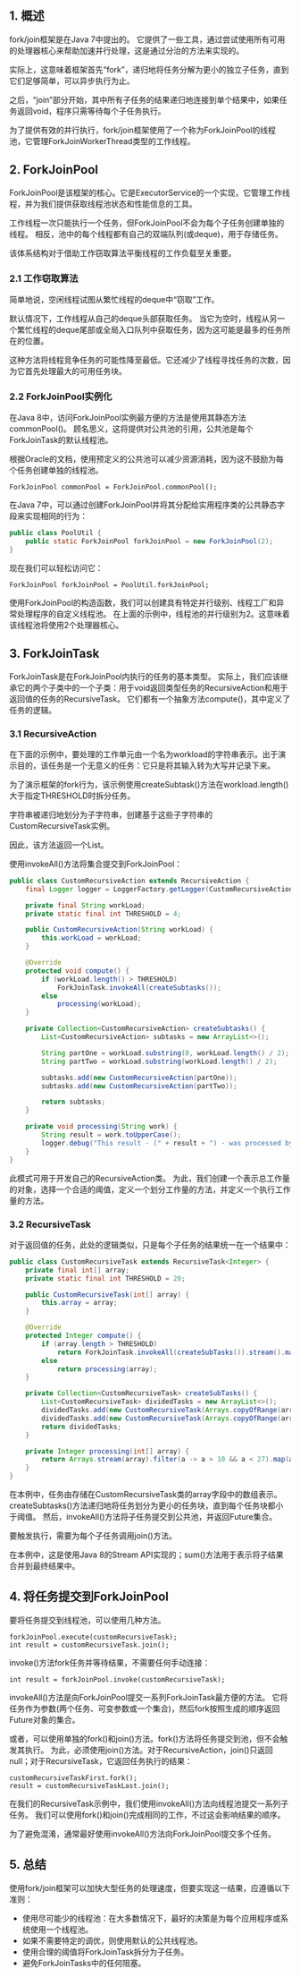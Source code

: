 ## 1. 概述

fork/join框架是在Java 7中提出的。
它提供了一些工具，通过尝试使用所有可用的处理器核心来帮助加速并行处理，这是通过分治的方法来实现的。

实际上，这意味着框架首先“fork”，递归地将任务分解为更小的独立子任务，直到它们足够简单，可以异步执行为止。

之后，“join”部分开始，其中所有子任务的结果递归地连接到单个结果中，如果任务返回void，程序只需等待每个子任务执行。

为了提供有效的并行执行，fork/join框架使用了一个称为ForkJoinPool的线程池，它管理ForkJoinWorkerThread类型的工作线程。

## 2. ForkJoinPool

ForkJoinPool是该框架的核心。它是ExecutorService的一个实现，它管理工作线程，并为我们提供获取线程池状态和性能信息的工具。

工作线程一次只能执行一个任务，但ForkJoinPool不会为每个子任务创建单独的线程。
相反，池中的每个线程都有自己的双端队列(或deque)，用于存储任务。

该体系结构对于借助工作窃取算法平衡线程的工作负载至关重要。

### 2.1 工作窃取算法

简单地说，空闲线程试图从繁忙线程的deque中“窃取”工作。

默认情况下，工作线程从自己的deque头部获取任务。
当它为空时，线程从另一个繁忙线程的deque尾部或全局入口队列中获取任务，因为这可能是最多的任务所在的位置。

这种方法将线程竞争任务的可能性降至最低。它还减少了线程寻找任务的次数，因为它首先处理最大的可用任务块。

### 2.2 ForkJoinPool实例化

在Java 8中，访问ForkJoinPool实例最方便的方法是使用其静态方法commonPool()。
顾名思义，这将提供对公共池的引用，公共池是每个ForkJoinTask的默认线程池。

根据Oracle的文档，使用预定义的公共池可以减少资源消耗，因为这不鼓励为每个任务创建单独的线程池。

```text
ForkJoinPool commonPool = ForkJoinPool.commonPool();
```

在Java 7中，可以通过创建ForkJoinPool并将其分配给实用程序类的公共静态字段来实现相同的行为：

```java
public class PoolUtil {
    public static ForkJoinPool forkJoinPool = new ForkJoinPool(2);
}
```

现在我们可以轻松访问它：

```text
ForkJoinPool forkJoinPool = PoolUtil.forkJoinPool;
```

使用ForkJoinPool的构造函数，我们可以创建具有特定并行级别、线程工厂和异常处理程序的自定义线程池。
在上面的示例中，线程池的并行级别为2。这意味着该线程池将使用2个处理器核心。

## 3. ForkJoinTask<V>

ForkJoinTask是在ForkJoinPool内执行的任务的基本类型。
实际上，我们应该继承它的两个子类中的一个子类：用于void返回类型任务的RecursiveAction和用于返回值的任务的RecursiveTask。
它们都有一个抽象方法compute()，其中定义了任务的逻辑。

### 3.1 RecursiveAction

在下面的示例中，要处理的工作单元由一个名为workload的字符串表示。出于演示目的，该任务是一个无意义的任务：它只是将其输入转为大写并记录下来。

为了演示框架的fork行为，该示例使用createSubtask()方法在workload.length()大于指定THRESHOLD时拆分任务。

字符串被递归地划分为子字符串，创建基于这些子字符串的CustomRecursiveTask实例。

因此，该方法返回一个List<CustomRecursiveAction>。

使用invokeAll()方法将集合提交到ForkJoinPool：

```java
public class CustomRecursiveAction extends RecursiveAction {
    final Logger logger = LoggerFactory.getLogger(CustomRecursiveAction.class);

    private final String workLoad;
    private static final int THRESHOLD = 4;

    public CustomRecursiveAction(String workLoad) {
        this.workLoad = workLoad;
    }

    @Override
    protected void compute() {
        if (workLoad.length() > THRESHOLD)
            ForkJoinTask.invokeAll(createSubtasks());
        else
            processing(workLoad);
    }

    private Collection<CustomRecursiveAction> createSubtasks() {
        List<CustomRecursiveAction> subtasks = new ArrayList<>();

        String partOne = workLoad.substring(0, workLoad.length() / 2);
        String partTwo = workLoad.substring(workLoad.length() / 2);

        subtasks.add(new CustomRecursiveAction(partOne));
        subtasks.add(new CustomRecursiveAction(partTwo));

        return subtasks;
    }

    private void processing(String work) {
        String result = work.toUpperCase();
        logger.debug("This result - (" + result + ") - was processed by " + Thread.currentThread().getName());
    }
}
```

此模式可用于开发自己的RecursiveAction类。
为此，我们创建一个表示总工作量的对象，选择一个合适的阈值，定义一个划分工作量的方法，并定义一个执行工作量的方法。

### 3.2 RecursiveTask<V>

对于返回值的任务，此处的逻辑类似，只是每个子任务的结果统一在一个结果中：

```java
public class CustomRecursiveTask extends RecursiveTask<Integer> {
    private final int[] array;
    private static final int THRESHOLD = 20;

    public CustomRecursiveTask(int[] array) {
        this.array = array;
    }

    @Override
    protected Integer compute() {
        if (array.length > THRESHOLD)
            return ForkJoinTask.invokeAll(createSubTasks()).stream().mapToInt(ForkJoinTask::join).sum();
        else
            return processing(array);
    }

    private Collection<CustomRecursiveTask> createSubTasks() {
        List<CustomRecursiveTask> dividedTasks = new ArrayList<>();
        dividedTasks.add(new CustomRecursiveTask(Arrays.copyOfRange(array, 0, array.length / 2)));
        dividedTasks.add(new CustomRecursiveTask(Arrays.copyOfRange(array, array.length / 2, array.length)));
        return dividedTasks;
    }

    private Integer processing(int[] array) {
        return Arrays.stream(array).filter(a -> a > 10 && a < 27).map(a -> a  10).sum();
    }
}
```

在本例中，任务由存储在CustomRecursiveTask类的array字段中的数组表示。
createSubtasks()方法递归地将任务划分为更小的任务块，直到每个任务块都小于阈值。
然后，invokeAll()方法将子任务提交到公共池，并返回Future集合。

要触发执行，需要为每个子任务调用join()方法。

在本例中，这是使用Java 8的Stream API实现的；sum()方法用于表示将子结果合并到最终结果中。

## 4. 将任务提交到ForkJoinPool

要将任务提交到线程池，可以使用几种方法。

```text
forkJoinPool.execute(customRecursiveTask);
int result = customRecursiveTask.join();
```

invoke()方法fork任务并等待结果，不需要任何手动连接：

```text
int result = forkJoinPool.invoke(customRecursiveTask);
```

invokeAll()方法是向ForkJoinPool提交一系列ForkJoinTask最方便的方法。
它将任务作为参数(两个任务、可变参数或一个集合)，然后fork按照生成的顺序返回Future对象的集合。

或者，可以使用单独的fork()和join()方法。fork()方法将任务提交到池，但不会触发其执行。
为此，必须使用join()方法。对于RecursiveAction，join()只返回null；对于RecursiveTask，它返回任务执行的结果：

```text
customRecursiveTaskFirst.fork();
result = customRecursiveTaskLast.join();
```

在我们的RecursiveTask示例中，我们使用invokeAll()方法向线程池提交一系列子任务。
我们可以使用fork()和join()完成相同的工作，不过这会影响结果的顺序。

为了避免混淆，通常最好使用invokeAll()方法向ForkJoinPool提交多个任务。

## 5. 总结

使用fork/join框架可以加快大型任务的处理速度，但要实现这一结果，应遵循以下准则：

+ 使用尽可能少的线程池：在大多数情况下，最好的决策是为每个应用程序或系统使用一个线程池。
+ 如果不需要特定的调优，则使用默认的公共线程池。
+ 使用合理的阈值将ForkJoinTask拆分为子任务。
+ 避免ForkJoinTasks中的任何阻塞。